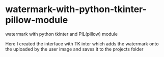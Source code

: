 # watermark-with-python-tkinter-pillow-module
watermark with python tkinter and PIL(pillow) module

Here I created the interface with TK inter which adds
the watermark onto the uploaded by the user image and saves it to the projects folder
